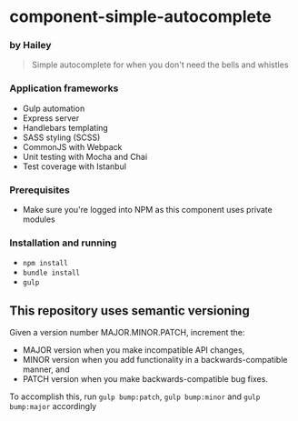 # component-simple-autocomplete
### by Hailey

> Simple autocomplete for when you don&#39;t need the bells and whistles

### Application frameworks

* Gulp automation
* Express server
* Handlebars templating
* SASS styling (SCSS)
* CommonJS with Webpack
* Unit testing with Mocha and Chai
* Test coverage with Istanbul

### Prerequisites

* Make sure you're logged into NPM as this component uses private modules

### Installation and running

* `npm install`
* `bundle install`
* `gulp`

## This repository uses semantic versioning

Given a version number MAJOR.MINOR.PATCH, increment the:
* MAJOR version when you make incompatible API changes,
* MINOR version when you add functionality in a backwards-compatible manner, and
* PATCH version when you make backwards-compatible bug fixes.

To accomplish this, run `gulp bump:patch`, `gulp bump:minor` and `gulp bump:major` accordingly